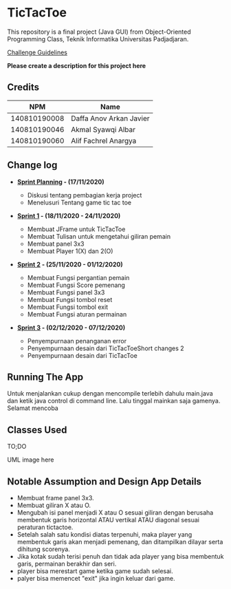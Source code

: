 # TicTacToe

This repository is a final project (Java GUI) from Object-Oriented Programming Class, Teknik Informatika Universitas Padjadjaran. 

[Challenge Guidelines](challenge-guideline.md)

**Please create a description for this project here**

## Credits
| NPM           | Name                       |  
| ------------- |----------------------------|
| 140810190008  | Daffa Anov Arkan Javier    |
| 140810190046  | Akmal Syawqi Albar         |
| 140810190060  | Alif Fachrel Anargya       |

## Change log
- **[Sprint Planning](changelog/sprint-planning.md) - (17/11/2020)** 
   -  Diskusi tentang pembagian kerja project
   -  Menelusuri Tentang game tic tac toe 

- **[Sprint 1](changelog/sprint-1.md) - (18/11/2020 - 24/11/2020)** 
   - Membuat JFrame untuk TicTacToe
   - Membuat Tulisan untuk mengetahui giliran pemain
   - Membuat panel 3x3
   - Membuat Player 1(X) dan 2(O)
   

- **[Sprint 2](changelog/sprint-2.md) - (25/11/2020 - 01/12/2020)** 
   - Membuat Fungsi pergantian pemain
   - Membuat Fungsi Score pemenang
   - Membuat Fungsi panel 3x3
   - Membuat Fungsi tombol reset
   - Membuat Fungsi tombol exit
   - Membuat Fungsi aturan permainan
   
- **[Sprint 3](changelog/sprint-3.md) - (02/12/2020 - 07/12/2020)** 
   - Penyempurnaan penanganan error
   - Penyempurnaan desain dari TicTacToeShort changes 2
   - Penyempurnaan desain dari TicTacToe

## Running The App
Untuk menjalankan cukup dengan mencompile terlebih dahulu main.java dan ketik java control di command line.
Lalu tinggal mainkan saja gamenya. Selamat mencoba

## Classes Used

TO;DO

UML image here

## Notable Assumption and Design App Details

- Membuat frame panel 3x3.
- Membuat giliran X atau O.
- Mengubah isi panel menjadi X atau O sesuai giliran dengan berusaha membentuk garis horizontal ATAU vertikal ATAU diagonal sesuai peraturan tictactoe.
- Setelah salah satu kondisi diatas terpenuhi, maka player yang membentuk garis akan menjadi pemenang, dan ditampilkan dilayar serta dihitung scorenya.
- Jika kotak sudah terisi penuh dan tidak ada player yang bisa membentuk garis, permainan berakhir dan seri.
- player bisa merestart game ketika game sudah selesai.
- palyer bisa memencet "exit" jika ingin keluar dari game.

